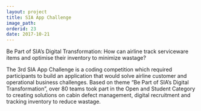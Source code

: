 ```yaml
---
layout: project
title: SIA App Challenge
image_path: 
orderid: 23
date: 2017-10-21
---
```

Be Part of SIA’s Digital Transformation: How can airline track serviceware items and optimise their inventory to minimize wastage?
<!--more-->

The 3rd SIA App Challenge is a coding competition which required participants to build an application that would solve airline customer and operational business challenges. Based on theme “Be Part of SIA’s Digital Transformation”, over 80 teams took part in the Open and Student Category to creating solutions on cabin defect management, digital recruitment and tracking inventory to reduce wastage. 


 




